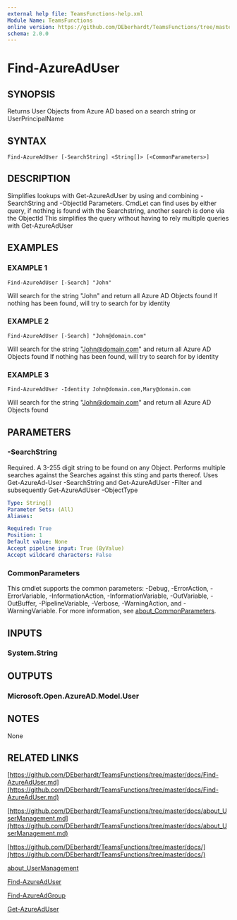 ```yaml
---
external help file: TeamsFunctions-help.xml
Module Name: TeamsFunctions
online version: https://github.com/DEberhardt/TeamsFunctions/tree/master/docs/Find-AzureAdUser.md
schema: 2.0.0
---
```


# Find-AzureAdUser

## SYNOPSIS
Returns User Objects from Azure AD based on a search string or UserPrincipalName

## SYNTAX

```
Find-AzureAdUser [-SearchString] <String[]> [<CommonParameters>]
```

## DESCRIPTION
Simplifies lookups with Get-AzureAdUser by using and combining -SearchString and -ObjectId Parameters.
CmdLet can find uses by either query, if nothing is found with the Searchstring, another search is done via the ObjectId
This simplifies the query without having to rely multiple queries with Get-AzureAdUser

## EXAMPLES

### EXAMPLE 1
```
Find-AzureAdUser [-Search] "John"
```

Will search for the string "John" and return all Azure AD Objects found
If nothing has been found, will try to search for by identity

### EXAMPLE 2
```
Find-AzureAdUser [-Search] "John@domain.com"
```

Will search for the string "John@domain.com" and return all Azure AD Objects found
If nothing has been found, will try to search for by identity

### EXAMPLE 3
```
Find-AzureAdUser -Identity John@domain.com,Mary@domain.com
```

Will search for the string "John@domain.com" and return all Azure AD Objects found

## PARAMETERS

### -SearchString
Required.
A 3-255 digit string to be found on any Object.
Performs multiple searches against the Searches against this sting and parts thereof.
Uses Get-AzureAd-User -SearchString and Get-AzureAdUser -Filter and subsequently Get-AzureAdUser -ObjectType

```yaml
Type: String[]
Parameter Sets: (All)
Aliases:

Required: True
Position: 1
Default value: None
Accept pipeline input: True (ByValue)
Accept wildcard characters: False
```

### CommonParameters
This cmdlet supports the common parameters: -Debug, -ErrorAction, -ErrorVariable, -InformationAction, -InformationVariable, -OutVariable, -OutBuffer, -PipelineVariable, -Verbose, -WarningAction, and -WarningVariable. For more information, see [about_CommonParameters](http://go.microsoft.com/fwlink/?LinkID=113216).

## INPUTS

### System.String
## OUTPUTS

### Microsoft.Open.AzureAD.Model.User
## NOTES
None

## RELATED LINKS

[https://github.com/DEberhardt/TeamsFunctions/tree/master/docs/Find-AzureAdUser.md](https://github.com/DEberhardt/TeamsFunctions/tree/master/docs/Find-AzureAdUser.md)

[https://github.com/DEberhardt/TeamsFunctions/tree/master/docs/about_UserManagement.md](https://github.com/DEberhardt/TeamsFunctions/tree/master/docs/about_UserManagement.md)

[https://github.com/DEberhardt/TeamsFunctions/tree/master/docs/](https://github.com/DEberhardt/TeamsFunctions/tree/master/docs/)

[about_UserManagement]()

[Find-AzureAdUser]()

[Find-AzureAdGroup]()

[Get-AzureAdUser]()

